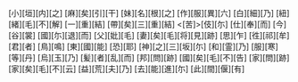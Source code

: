 [小][垣][内][之] [麻][矣][引][干] [妹][名][根][之] [作][服][異][六] [白][細][乃] [紐][緒][毛][不][解] [一][重][結] [帶][矣][三][重][結] <[苦]>[伎][尓] [仕][奉][而] [今][谷][裳] [國][尓][退][而] [父][妣][毛] [妻][矣][毛][将][見][跡] [思][乍] [徃][祁][牟][君][者] [鳥][鳴] [東][國][能] [恐][耶] [神][之][三][坂][尓] [和][霊][乃] [服][寒][等][丹] [烏][玉][乃] [髪][者][乱][而] [邦][問][跡] [國][矣][毛][不][告] [家][問][跡] [家][矣][毛][不][云] [益][荒][夫][乃] [去][能][進][尓] [此][間][偃][有]

